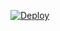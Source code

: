 [![Deploy](https://www.herokucdn.com/deploy/button.svg)](https://heroku.com/deploy?template=https://github.com/x-wasi/dwatson.git)


